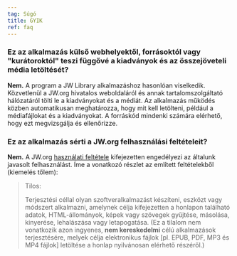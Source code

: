 ```yaml
---
tag: Súgó
title: GYIK
ref: faq
---
```


### Ez az alkalmazás külső webhelyektől, forrásoktól vagy "kurátoroktól" teszi függővé a kiadványok és az összejöveteli média letöltését?

**Nem.** A program a JW Library alkalmazáshoz hasonlóan viselkedik. Közvetlenül a JW.org hivatalos weboldaláról és annak tartalomszolgáltató hálózatáról tölti le a kiadványokat és a médiát. Az alkalmazás működés közben automatikusan meghatározza, hogy mit kell letölteni, például a médiafájlokat és a kiadványokat. A forráskód mindenki számára elérhető, hogy ezt megvizsgálja és ellenőrizze.

### Ez az alkalmazás sérti a JW.org felhasználási feltételeit?

**Nem.** A JW.org [használati feltétele](https://www.jw.org/finder?docid=1011511&prefer=content) kifejezetten engedélyezi az általunk javasolt felhasználást. Íme a vonatkozó részlet az említett feltételekből (kiemelés tőlem):

> Tilos:
>
> Terjesztési céllal olyan szoftveralkalmazást készíteni, eszközt vagy módszert alkalmazni, amelynek célja kifejezetten a honlapon található adatok, HTML-állományok, képek vagy szövegek gyűjtése, másolása, kinyerése, lehalászása vagy letapogatása. (Ez a tilalom nem vonatkozik azon ingyenes, **nem kereskedelmi** célú alkalmazások terjesztésére, melyek célja elektronikus fájlok [pl. EPUB, PDF, MP3 és MP4 fájlok] letöltése a honlap nyilvánosan elérhető részéről.)
